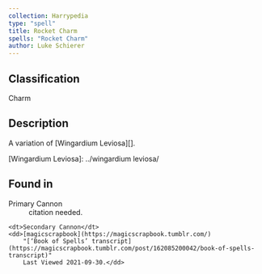 ```yaml
---
collection: Harrypedia
type: "spell"
title: Rocket Charm
spells: "Rocket Charm"
author: Luke Schierer
---
```


## Classification

Charm

## Description

A variation of [Wingardium Leviosa][].

[Wingardium Leviosa]: ../wingardium leviosa/

## Found in

<dl>
    <dt>Primary Cannon</dt>
    <dd>citation needed.</dd>

    <dt>Secondary Cannon</dt>
    <dd>[magicscrapbook](https://magicscrapbook.tumblr.com/)
        "[‘Book of Spells’ transcript](https://magicscrapbook.tumblr.com/post/162085200042/book-of-spells-transcript)"
        Last Viewed 2021-09-30.</dd>

</dl>

